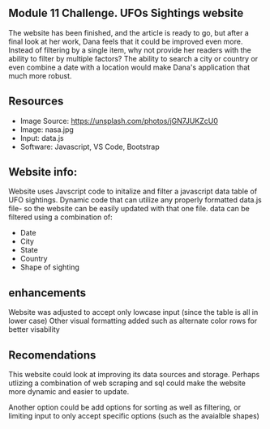## Module 11 Challenge. UFOs Sightings website
The website has been finished, and the article is ready to go, but after a final look at her work, Dana feels that it could be improved even more. Instead of filtering by a single item, why not provide her readers with the ability to filter by multiple factors? The ability to search a city or country or even combine a date with a location would make Dana's application that much more robust.

## Resources
- Image Source: https://unsplash.com/photos/jGN7JUKZcU0
- Image: nasa.jpg
- Input: data.js
- Software: Javascript, VS Code,  Bootstrap

## Website info:
Website uses Javscript code to initalize and filter a javascript data table of UFO sightings. Dynamic code that can utilize any properly formatted data.js file- so the website can be easily updated with that one file. data can be filtered using a combination of:

- Date
- City
- State
- Country 
- Shape of sighting

## enhancements
Website was adjusted to accept only lowcase input (since the table is all in lower case) Other visual formatting added such as alternate color rows for better visability

## Recomendations
This website could look at improving its data sources and storage. Perhaps utlizing a combination of web scraping and sql could make the website more dynamic and easier to update.

Another option could be add options for sorting as well as filtering, or limiting input to only accept specific options (such as the avaialble shapes)
